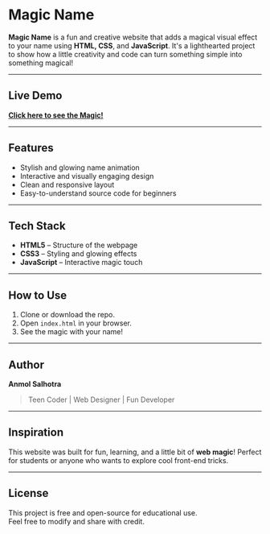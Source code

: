 # **Magic Name**

**Magic Name** is a fun and creative website that adds a magical visual effect to your name using **HTML, CSS**, and **JavaScript**. It's a lighthearted project to show how a little creativity and code can turn something simple into something magical!

---

## **Live Demo**
[**Click here to see the Magic!**](https://anmol-salhotra.github.io/Magic-Name/)

---

## **Features**
- Stylish and glowing name animation  
- Interactive and visually engaging design  
- Clean and responsive layout  
- Easy-to-understand source code for beginners

---

## **Tech Stack**
- **HTML5** – Structure of the webpage  
- **CSS3** – Styling and glowing effects  
- **JavaScript** – Interactive magic touch

---

## **How to Use**
1. Clone or download the repo.
2. Open `index.html` in your browser.
3. See the magic with your name!

---

## **Author**
**Anmol Salhotra**  
> Teen Coder | Web Designer | Fun Developer

---

## **Inspiration**
This website was built for fun, learning, and a little bit of **web magic**! Perfect for students or anyone who wants to explore cool front-end tricks.

---

## **License**
This project is free and open-source for educational use.  
Feel free to modify and share with credit.
